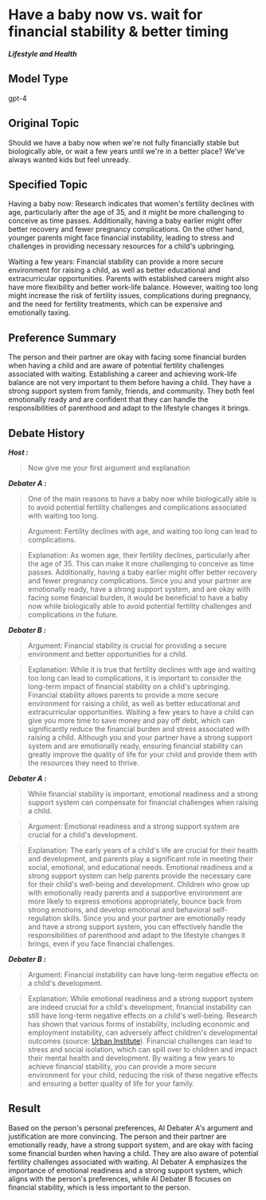 # Have a baby now vs. wait for financial stability & better timing

***Lifestyle and Health***



## Model Type

gpt-4

## Original Topic

Should we have a baby now when we're not fully financially stable but biologically able, or wait a few years until we're in a better place? We've always wanted kids but feel unready.

## Specified Topic

Having a baby now: Research indicates that women's fertility declines with age, particularly after the age of 35, and it might be more challenging to conceive as time passes. Additionally, having a baby earlier might offer better recovery and fewer pregnancy complications. On the other hand, younger parents might face financial instability, leading to stress and challenges in providing necessary resources for a child's upbringing.

Waiting a few years: Financial stability can provide a more secure environment for raising a child, as well as better educational and extracurricular opportunities. Parents with established careers might also have more flexibility and better work-life balance. However, waiting too long might increase the risk of fertility issues, complications during pregnancy, and the need for fertility treatments, which can be expensive and emotionally taxing.

## Preference Summary

The person and their partner are okay with facing some financial burden when having a child and are aware of potential fertility challenges associated with waiting. Establishing a career and achieving work-life balance are not very important to them before having a child. They have a strong support system from family, friends, and community. They both feel emotionally ready and are confident that they can handle the responsibilities of parenthood and adapt to the lifestyle changes it brings.

## Debate History



***Host :***

> Now give me your first argument and explanation



***Debater A :***

> One of the main reasons to have a baby now while biologically able is to avoid potential fertility challenges and complications associated with waiting too long.

> 

> Argument: Fertility declines with age, and waiting too long can lead to complications.

> Explanation: As women age, their fertility declines, particularly after the age of 35. This can make it more challenging to conceive as time passes. Additionally, having a baby earlier might offer better recovery and fewer pregnancy complications. Since you and your partner are emotionally ready, have a strong support system, and are okay with facing some financial burden, it would be beneficial to have a baby now while biologically able to avoid potential fertility challenges and complications in the future.



***Debater B :***

> Argument: Financial stability is crucial for providing a secure environment and better opportunities for a child.

> Explanation: While it is true that fertility declines with age and waiting too long can lead to complications, it is important to consider the long-term impact of financial stability on a child's upbringing. Financial stability allows parents to provide a more secure environment for raising a child, as well as better educational and extracurricular opportunities. Waiting a few years to have a child can give you more time to save money and pay off debt, which can significantly reduce the financial burden and stress associated with raising a child. Although you and your partner have a strong support system and are emotionally ready, ensuring financial stability can greatly improve the quality of life for your child and provide them with the resources they need to thrive.



***Debater A :***

> While financial stability is important, emotional readiness and a strong support system can compensate for financial challenges when raising a child.

> 

> Argument: Emotional readiness and a strong support system are crucial for a child's development.

> Explanation: The early years of a child's life are crucial for their health and development, and parents play a significant role in meeting their social, emotional, and educational needs. Emotional readiness and a strong support system can help parents provide the necessary care for their child's well-being and development. Children who grow up with emotionally ready parents and a supportive environment are more likely to express emotions appropriately, bounce back from strong emotions, and develop emotional and behavioral self-regulation skills. Since you and your partner are emotionally ready and have a strong support system, you can effectively handle the responsibilities of parenthood and adapt to the lifestyle changes it brings, even if you face financial challenges.



***Debater B :***

> Argument: Financial instability can have long-term negative effects on a child's development.

> Explanation: While emotional readiness and a strong support system are indeed crucial for a child's development, financial instability can still have long-term negative effects on a child's well-being. Research has shown that various forms of instability, including economic and employment instability, can adversely affect children's developmental outcomes (source: [Urban Institute](https://www.urban.org/sites/default/files/publication/32756/412899-What-Are-the-Effects-of-Instability-on-Child-Development-.PDF)). Financial challenges can lead to stress and social isolation, which can spill over to children and impact their mental health and development. By waiting a few years to achieve financial stability, you can provide a more secure environment for your child, reducing the risk of these negative effects and ensuring a better quality of life for your family.



## Result

Based on the person's personal preferences, AI Debater A's argument and justification are more convincing. The person and their partner are emotionally ready, have a strong support system, and are okay with facing some financial burden when having a child. They are also aware of potential fertility challenges associated with waiting. AI Debater A emphasizes the importance of emotional readiness and a strong support system, which aligns with the person's preferences, while AI Debater B focuses on financial stability, which is less important to the person.